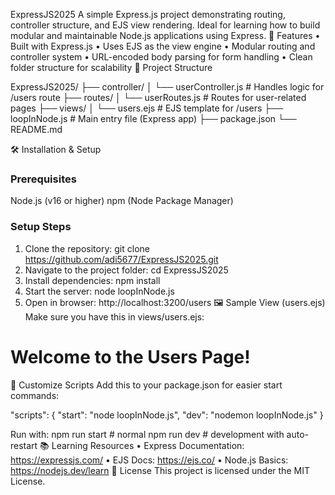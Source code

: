 ExpressJS2025
A simple Express.js project demonstrating routing, controller structure, and EJS view rendering. Ideal for learning how to build modular and maintainable Node.js applications using Express.
🚀 Features
•	Built with Express.js
•	Uses EJS as the view engine
•	Modular routing and controller system
•	URL-encoded body parsing for form handling
•	Clean folder structure for scalability
📁 Project Structure

ExpressJS2025/
├── controller/
│   └── userController.js       # Handles logic for /users route
├── routes/
│   └── userRoutes.js           # Routes for user-related pages
├── views/
│   └── users.ejs               # EJS template for /users
├── loopInNode.js               # Main entry file (Express app)
├── package.json
└── README.md

🛠️ Installation & Setup
### Prerequisites
Node.js (v16 or higher)
npm (Node Package Manager)
### Setup Steps
1.	Clone the repository: git clone https://github.com/adi5677/ExpressJS2025.git
2.	Navigate to the project folder: cd ExpressJS2025
3.	Install dependencies: npm install
4.	Start the server: node loopInNode.js
5.	Open in browser: http://localhost:3200/users
🖼️ Sample View (users.ejs)
Make sure you have this in views/users.ejs:

<!DOCTYPE html>
<html>
<head>
    <title>Users</title>
</head>
<body>
    <h1>Welcome to the Users Page!</h1>
</body>
</html>

🧩 Customize Scripts
Add this to your package.json for easier start commands:

"scripts": {
  "start": "node loopInNode.js",
  "dev": "nodemon loopInNode.js"
}

Run with:
npm run start  # normal
npm run dev    # development with auto-restart
📚 Learning Resources
•	Express Documentation: https://expressjs.com/
•	EJS Docs: https://ejs.co/
•	Node.js Basics: https://nodejs.dev/learn
📄 License
This project is licensed under the MIT License.
